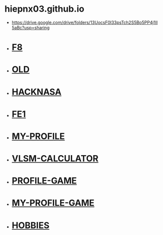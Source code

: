 # hiepnx03.github.io 

- https://drive.google.com/drive/folders/13UocsF0l33psTch2S5Bo5PP4j1II5aBc?usp=sharing

- # [F8](https://hiepnx03.github.io/ENTERTAINMENT-DEPLOYMENT/f8-project-08/index.html)
- # [OLD](https://hiepnx03.github.io/ENTERTAINMENT-DEPLOYMENT/old/d.html)
- # [HACKNASA](https://hiepnx03.github.io/ENTERTAINMENT-DEPLOYMENT/testproject/nasa/hack.html)
- # [FE1](https://hiepnx03.github.io/ENTERTAINMENT-DEPLOYMENT/testproject/nguyenthithanhtam/src/views/layout-main/LayoutMain.html)
- # [MY-PROFILE](https://hiepnx03.github.io/MY-PROFILE/index.html)
- # [VLSM-CALCULATOR](https://hiepnx03.github.io/2024-10-VLSM-Calculator-JavaScript/)
- # [PROFILE-GAME](https://hiepnx03.github.io/ENTERTAINMENT-DEPLOYMENT/game/dinhtrieu/hellotrieu.html)
- # [MY-PROFILE-GAME](https://hiepnx03.github.io/ENTERTAINMENT-DEPLOYMENT/game/xuanhiep/hellohiep.html)
- # [HOBBIES](https://hiepnx03.github.io/ENTERTAINMENT-DEPLOYMENT/hobbies/hellohiep.html)


